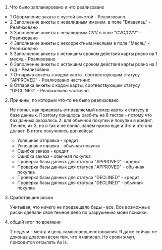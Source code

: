 1. Что было запланировано и что реализовано
   
  - 1 Оформление заказа с пустой анкетой - Реализовано
  - 2 Заполнение анкеты с невалидным именем. в поле "Владелец"  - Реализовано
  - 3 Заполнение анкеты с невалидным CVV в поле "CVC/CVV" - Реализовано
  - 4 Заполнение анкеты с некорректным месяцем в поле "Месяц" - Реализовано
  - 5 Заполнение анкеты с истокшим сроком действия карты ровно на 1 месяц - Реализовано
  - 6 Заполнение анкеты с истокшим сроком действия карты ровно на 1 год - Реализовано
  - 7 Отпарвка анкеты с кодом карты, соотвествующим статусу "APPROVED" - Реализовано частично
  - 8 Отпарвка анкеты с кодом карты, соотвествующим статусу "DECLINED" - Реализовано частично

2. Причины, по которым что-то не было реализовано
   
   Не понял, как привязать отправляемый номер карты к статусу в базе данных. Поэтому пришлось разбить на 8 тестов - потому что баз данных оказалось 2: для обычной покупки и покупки в кредит.
   Точнее, их 3, но я так и не понял, зачем нужна еще и 3-я и что она делает.
   В итоге получились доп.кейсы:
    - Успешная отправка - кредит
    - Успешная отправка - обычная покупка
    - Ошибка заказа - кредит
    - Ошибка заказа - обычная покупка
    - Проверка базы данных для статуса "APPROVED" - кредит
    - Проверка базы данных для статуса "APPROVED" - обычная покупка
    - Проверка базы данных для статуса "DECLINED" - кредит
    - Проверка базы данных для статуса "DECLINED" - обычная покупка

  3. Сработавшие риски

     Учитывая, что ничего не предвещало беды - все. Все возможные риски сделали свое темное дело по разрушению моей психики.

  4. общий итог по времени

     2 недели - мечта и цель самосовершенствования.
     Я даже сейчас не доконца доволен всем тем, что я написал. Но сроки жмут, приходится отсылать As is.
